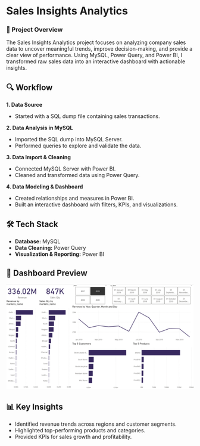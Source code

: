 # Sales Insights Analytics

### 📌 Project Overview

The Sales Insights Analytics project focuses on analyzing company sales data to uncover meaningful trends, improve decision-making, and provide a clear view of performance.
Using MySQL, Power Query, and Power BI, I transformed raw sales data into an interactive dashboard with actionable insights.

## 🔍 Workflow
**1. Data Source**
  - Started with a SQL dump file containing sales transactions.

**2. Data Analysis in MySQL**
  - Imported the SQL dump into MySQL Server.
  - Performed queries to explore and validate the data.

**3. Data Import & Cleaning**
  - Connected MySQL Server with Power BI.
  - Cleaned and transformed data using Power Query.

**4. Data Modeling & Dashboard**
  - Created relationships and measures in Power BI.
  - Built an interactive dashboard with filters, KPIs, and visualizations.


## 🛠️ Tech Stack
- **Database:** MySQL
- **Data Cleaning:** Power Query
- **Visualization & Reporting:** Power BI


## 📸 Dashboard Preview
![dashboard](dashboardScreenshot.png)


## 📊 Key Insights
- Identified revenue trends across regions and customer segments.
- Highlighted top-performing products and categories.
- Provided KPIs for sales growth and profitability.
